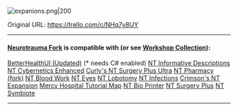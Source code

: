 ![expanions.png\|200](/Expansions/List%20of%20working%20expansions%20-%20Attachments/671a237dc5bd9a11603016ee.png)

Original URL: https://trello.com/c/NHq7v8UY

---

#### [Neurotrauma Fork](https://steamcommunity.com/sharedfiles/filedetails/?id=3190189044 "‌") is compatible with (or see [Workshop Collection](https://steamcommunity.com/sharedfiles/filedetails/?id=3338931653 "‌")):

[BetterHealthUI (Updated)](https://steamcommunity.com/sharedfiles/filedetails/?id=3231293294 "‌") (* needs C# enabled)
[NT Informative Descriptions](https://steamcommunity.com/sharedfiles/filedetails/?id=3294275235 "‌")
[NT Cybernetics Enhanced](https://steamcommunity.com/sharedfiles/filedetails/?id=3324062208 "‌")
[Curly's NT Surgery Plus Ultra](https://steamcommunity.com/sharedfiles/filedetails/?id=2857967391 "‌")
[NT Pharmacy (fork)](https://steamcommunity.com/sharedfiles/filedetails/?id=3247838390 "‌")
[NT Blood Work](https://steamcommunity.com/sharedfiles/filedetails/?id=2976434626 "‌")
[NT Eyes](https://steamcommunity.com/sharedfiles/filedetails/?id=3294574390 "‌")
[NT Lobotomy](https://steamcommunity.com/sharedfiles/filedetails/?id=3326291860 "‌")
[NT Infections](https://steamcommunity.com/sharedfiles/filedetails/?id=3286567141 "‌")
[Crimson's NT Expansion](https://steamcommunity.com/sharedfiles/filedetails/?id=3290870474 "‌")
[Mercy Hospital Tutorial Map](https://steamcommunity.com/sharedfiles/filedetails/?id=3355559986 "‌")
[NT Bio Printer](https://steamcommunity.com/sharedfiles/filedetails/?id=3429100373 "‌")
[NT Surgery Plus](https://steamcommunity.com/sharedfiles/filedetails/?id=3478084070 "‌")
[NT Symbiote](https://steamcommunity.com/sharedfiles/filedetails/?id=3478666406 "‌")

---


